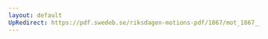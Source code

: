 ```yaml
---
layout: default
UpRedirect: https://pdf.swedeb.se/riksdagen-motions-pdf/1867/mot_1867__ak__00095.pdf
---
```


